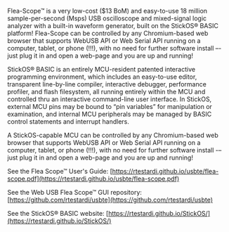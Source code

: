 Flea-Scope™ is a very low-cost ($13 BoM) and easy-to-use 18 million sample-per-second (Msps) USB oscilloscope and 
mixed-signal logic analyzer with a built-in waveform generator, built on the StickOS® BASIC platform!  Flea-Scope
can be controlled by any Chromium-based web browser that supports WebUSB API or Web Serial API running on a computer,
tablet, or phone (!!!), with no need for further software install –- just plug it in and open a web-page and you are
up and running!

StickOS® BASIC is an entirely MCU-resident patented interactive programming environment, which includes an easy-to-use
editor, transparent line-by-line compiler, interactive debugger, performance profiler, and flash filesystem, all running
entirely within the MCU and controlled thru an interactive command-line user interface.  In StickOS, external MCU pins
may be bound to “pin variables” for manipulation or examination, and internal MCU peripherals may be managed by BASIC
control statements and interrupt handlers.

A StickOS-capable MCU can be controlled by any Chromium-based web browser that supports WebUSB API or Web Serial API
running on a computer, tablet, or phone (!!!), with no need for further software install -– just plug it in and open a
web-page and you are up and running!

See the Flea Scope™ User's Guide: [https://rtestardi.github.io/usbte/flea-scope.pdf](https://rtestardi.github.io/usbte/flea-scope.pdf)

See the Web USB Flea Scope™ GUI repository: [https://github.com/rtestardi/usbte](https://github.com/rtestardi/usbte)

See the StickOS® BASIC website: [https://rtestardi.github.io/StickOS/](https://rtestardi.github.io/StickOS/)
